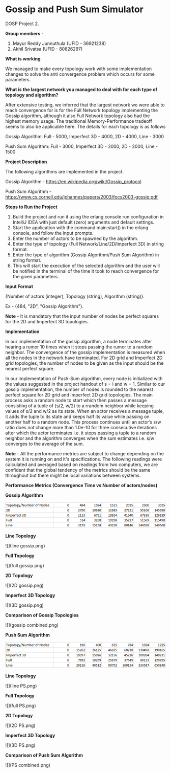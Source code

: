 # Gossip and Push Sum Simulator
DOSP Project 2.

**Group members** -

1) Mayur Reddy Junnuthula (UFID - 36921238)
2) Akhil Srivatsa (UFID - 80826297)

**What is working**

We managed to make every topology work with some implementation changes to solve the anti convergence problem which occurs for some parameters.

**What is the largest network you managed to deal with for each type of topology and algorithm?**

After extensive testing, we inferred that the largest network we were able to reach convergence for is for the Full Network topology implementing the Gossip algorithm, although it also Full Network topology also had the highest memory usage. 
The traditional Memory-Performance tradeoff seems to also be applicable here. The details for each topology is as follows

Gossip Algorithm:
Full - 5000,
Imperfect 3D - 4000,
2D - 4000,
Line - 3000

Push Sum Algorithm: 
Full - 3000,
Imperfect 3D - 2000,
2D - 2000,
Line - 1500


**Project Description**

The following algorithms are implemented in the project.

Gossip Algorithm - https://en.wikipedia.org/wiki/Gossip_protocol

Push Sum Algorithm - https://www.cs.cornell.edu/johannes/papers/2003/focs2003-gossip.pdf

**Steps to Run the Project**
1)  Build the project and run it using the erlang console run configuration in IntelliJ IDEA with just default (zero) arguments and default settings.
2) Start the application with the command main:start() in the erlang console, and follow the input prompts.
3) Enter the number of actors to be spawned by the algorithm.
4) Enter the type of topology (Full Network/Line/2D/Imperfect 3D) in string format.
5) Enter the type of algorithm (Gossip Algorithm/Push Sum Algorithm) in string format.
8) This will start the execution of the selected algorithm and the user will be notified in the terminal of the time it took to reach convergence for the given parameters.

**Input Format**

{Number of actors (integer), Topology (string), Algorithm (string)}.

Ex - {484, "2D", "Gossip Algorithm"}.

**Note** - 
It is mandatory that the input number of nodes be perfect squares for the 2D and Imperfect 3D topologies.

**Implementation**

In our implementation of the gossip algorithm, a node terminates after hearing a rumor 10 times when
it stops passing the rumor to a random neighbor. The convergence of the gossip implementation is measured when 
all the nodes in the network have terminated. For 2D grid and Imperfect 2D grid topologies, the number of nodes to be given as the input should be the nearest
perfect square.


In our implementation of Push-Sum algorithm, every node is initialized with the values suggested in the 
project handout of s = i and w = 1. Similar to our gossip implementation, the number of nodes is rounded to the nearest perfect square for 2D grid and Imperfect 2D grid topologies. The main process asks a random node to start which then passes a message consisting of a tuple of (s/2, w/2) to a rrandom neighbor while keeping values of s/2 and w/2 as its state. When an actor receives a message tuple, it adds the tuple to its state and keeps half its value while passing on another half to a random node. This process continues until an actor’s s/w ratio does not change more than 1.0e-10 for three consecutive iterations after which the actor terminates i.e. it stops passing
a tuple to a random neighbor and the algorithm converges when the sum estimates i.e. s/w converges to the average of the sum.

**Note** - All the performance metrics are subject to change depending on the system it is running on and it's specifications.
The following readings were calculated and averaged based on readings from two computers, we are confident that the global tendency of the metrics should be the same throughout but there might be local variations between systems. 


**Performance Metrics (Convergence Time vs Number of actors/nodes)**


**Gossip Algorithm**

![img.png](img.png)

**Line Topology**

![](line gossip.png)

**Full Topology**

![](full gossip.png)

**2D Topology**

![](2D gossip.png)

**Imperfect 3D Topology**

![](3D gossip.png)

**Comparison of Gossip Topologies**

![](gossip combined.png)

**Push Sum Algorithm**

![img_1.png](img_1.png)

**Line Topology**

![](line PS.png)

**Full Topology**

![](full PS.png)

**2D Topology**

![](2D PS.png)

**Imperfect 3D Topology**

![](3D PS.png)

**Comparison of Push Sum Algorithm**

![](PS combined.png)










